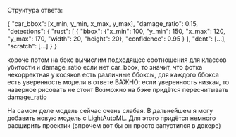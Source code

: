 Структура ответа:

{
  "car_bbox": [x_min, y_min, x_max, y_max],
  "damage_ratio": 0.15,
  "detections": {
    "rust": [
      {
        "bbox": {"x_min": 100, "y_min": 150, "x_max": 120, "y_max": 170, "width": 20, "height": 20},
        "confidence": 0.95
      }
    ],
    "dent": [...],
    "scratch": [...]
  }
}

короче потом на бэке вычислим подходящее соотношения для классов убитости и damage_ratio
если нет car_bbox, то значит, что фотка некорректная
у косяков есть различные ббоксы, для каждого ббокса есть уверенность модели в ответе
ВАЖНО: если уверенность низкая, то наверное рисовать не стоит
Возможно на бэке придётся пересчитывать damage_ratio

На самом деле модель сейчас очень слабая. В дальнейшем я могу добавить новую модель с LightAutoML.
Для этого придётся немного расширить проектик (впрочем вот бы он просто запустился в докере)